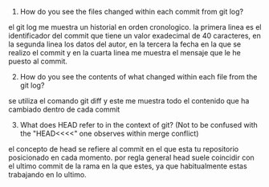 1. How do you see the files changed within each commit from git log?

el git log me muestra un historial en orden cronologico. la primera linea es el identificador del commit que tiene un valor exadecimal de 40 caracteres, en la segunda linea los datos del autor, en la tercera la fecha en la que se realizo el commit y en la cuarta linea me muestra el mensaje que le he puesto al commit.

2. How do you see the contents of what changed within each file from the git log?

se utiliza el comando git diff y este me muestra todo el contenido que ha cambiado dentro de cada commit

3. What does HEAD refer to in the context of git? (Not to be confused with the "HEAD<<<<" one observes within merge conflict)

el concepto de head se refiere al commit en el que esta tu repositorio posicionado en cada momento. por regla general head suele coincidir con el ultimo commit de la rama en la que estes, ya que habitualmente estas trabajando en lo ultimo.